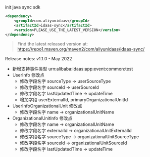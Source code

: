 init java sync sdk

```xml
<dependency>
    <groupId>com.aliyunidaas</groupId>
    <artifactId>idaas-sync</artifactId>
    <version>PLEASE_USE_THE_LATEST_VERSION</version>
</dependency>
```
> Find the latest released version at: https://repo1.maven.org/maven2/com/aliyunidaas/idaas-sync/


Release notes:
v1.1.0 - May 2022
- 新增支持事件类型 urn:alibaba:idaas:app:event:common:test
- UserInfo 修改点
    - 修改字段名字 sourceType -> userSourceType
    - 修改字段名字 sourceId -> userSourceId
    - 修改字段名字 lastUpdatedTime -> updateTime
    - 增加字段 userExternalId, primaryOrganizationalUnitId
- UserInfoOrganizationalUnit 修改点
    - 修改字段名字 name -> organizationalUnitName
- OrganizationalUnitInfo 修改点
    - 修改字段名字 name -> organizationalUnitName
    - 修改字段名字 externalId -> organizationalUnitExternalId
    - 修改字段名字 sourceType -> organizationalUnitSourceType
    - 修改字段名字 sourceId -> organizationalUnitSourceId
    - 修改字段名字 lastUpdatedTime -> updateTime

